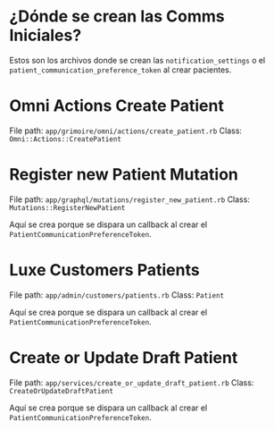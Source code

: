 # ¿Dónde se crean las Comms Iniciales?

Estos son los archivos donde se crean las `notification_settings` o el `patient_communication_preference_token` al crear pacientes.

# Omni Actions Create Patient

File path: `app/grimoire/omni/actions/create_patient.rb`
Class: `Omni::Actions::CreatePatient`

# Register new Patient Mutation

File path: `app/graphql/mutations/register_new_patient.rb`
Class: `Mutations::RegisterNewPatient`

Aquí se crea porque se dispara un callback al crear el `PatientCommunicationPreferenceToken`.

# Luxe Customers Patients

File path: `app/admin/customers/patients.rb`
Class:  `Patient`

Aquí se crea porque se dispara un callback al crear el `PatientCommunicationPreferenceToken`.

# Create or Update Draft Patient

File path: `app/services/create_or_update_draft_patient.rb`
Class: `CreateOrUpdateDraftPatient`

Aquí se crea porque se dispara un callback al crear el `PatientCommunicationPreferenceToken`.

